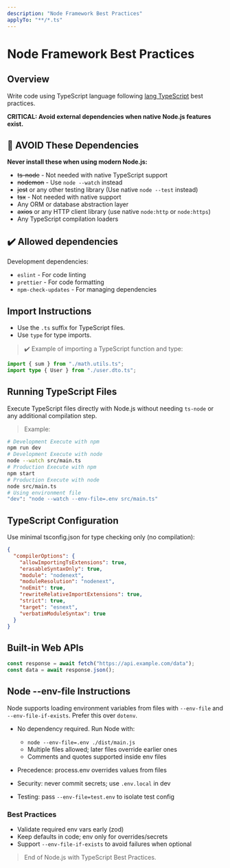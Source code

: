 ```yaml
---
description: "Node Framework Best Practices"
applyTo: "**/*.ts"
---
```


# Node Framework Best Practices

## Overview

Write code using TypeScript language following [lang TypeScript](lng_typescript.instructions.md) best practices.

**CRITICAL: Avoid external dependencies when native Node.js features exist.**

## 🚫 AVOID These Dependencies

**Never install these when using modern Node.js:**

- ~~ts-node~~ - Not needed with native TypeScript support
- ~~nodemon~~ - Use `node --watch` instead
- ~~jest~~ or any other testing library (Use native `node --test` instead)
- ~~tsx~~ - Not needed with native support
- Any ORM or database abstraction layer
- ~~axios~~ or any HTTP client library (use native `node:http` or `node:https`)
- Any TypeScript compilation loaders

## ✔️ Allowed dependencies

Development dependencies:

- `eslint` - For code linting
- `prettier` - For code formatting
- `npm-check-updates` - For managing dependencies

## Import Instructions

- Use the `.ts` suffix for TypeScript files.
- Use `type` for type imports.

> ✔️ Example of importing a TypeScript function and type:

```ts
import { sum } from "./math.utils.ts";
import type { User } from "./user.dto.ts";
```

## Running TypeScript Files

Execute TypeScript files directly with Node.js without needing `ts-node` or any additional compilation step.

> Example:

```bash
# Development Execute with npm
npm run dev
# Development Execute with node
node --watch src/main.ts
# Production Execute with npm
npm start
# Production Execute with node
node src/main.ts
# Using environment file
"dev": "node --watch --env-file=.env src/main.ts"
```

## TypeScript Configuration

Use minimal tsconfig.json for type checking only (no compilation):

```json
{
  "compilerOptions": {
    "allowImportingTsExtensions": true,
    "erasableSyntaxOnly": true,
    "module": "nodenext",
    "moduleResolution": "nodenext",
    "noEmit": true,
    "rewriteRelativeImportExtensions": true,
    "strict": true,
    "target": "esnext",
    "verbatimModuleSyntax": true
  }
}
```

## Built-in Web APIs

```js
const response = await fetch("https://api.example.com/data");
const data = await response.json();
```

## Node --env-file Instructions

Node supports loading environment variables from files with `--env-file` and `--env-file-if-exists`. Prefer this over `dotenv`.

- No dependency required. Run Node with:
  - `node --env-file=.env ./dist/main.js`
  - Multiple files allowed; later files override earlier ones
  - Comments and quotes supported inside env files

- Precedence: process.env overrides values from files
- Security: never commit secrets; use `.env.local` in dev
- Testing: pass `--env-file=test.env` to isolate test config

### Best Practices

- Validate required env vars early (zod)
- Keep defaults in code; env only for overrides/secrets
- Support `--env-file-if-exists` to avoid failures when optional

> End of Node.js with TypeScript Best Practices.

